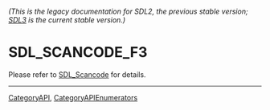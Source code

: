 ###### (This is the legacy documentation for SDL2, the previous stable version; [SDL3](https://wiki.libsdl.org/SDL3/) is the current stable version.)
# SDL_SCANCODE_F3

Please refer to [SDL_Scancode](SDL_Scancode) for details.

----
[CategoryAPI](CategoryAPI), [CategoryAPIEnumerators](CategoryAPIEnumerators)

